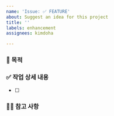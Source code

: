```yaml
---
name: 'Issue: ✅ FEATURE'
about: Suggest an idea for this project
title: ''
labels: enhancement
assignees: kimdoha

---
```


### 📝 목적
>

### ✅ 작업 상세 내용
- [ ]

### ✍🏼 참고 사항
